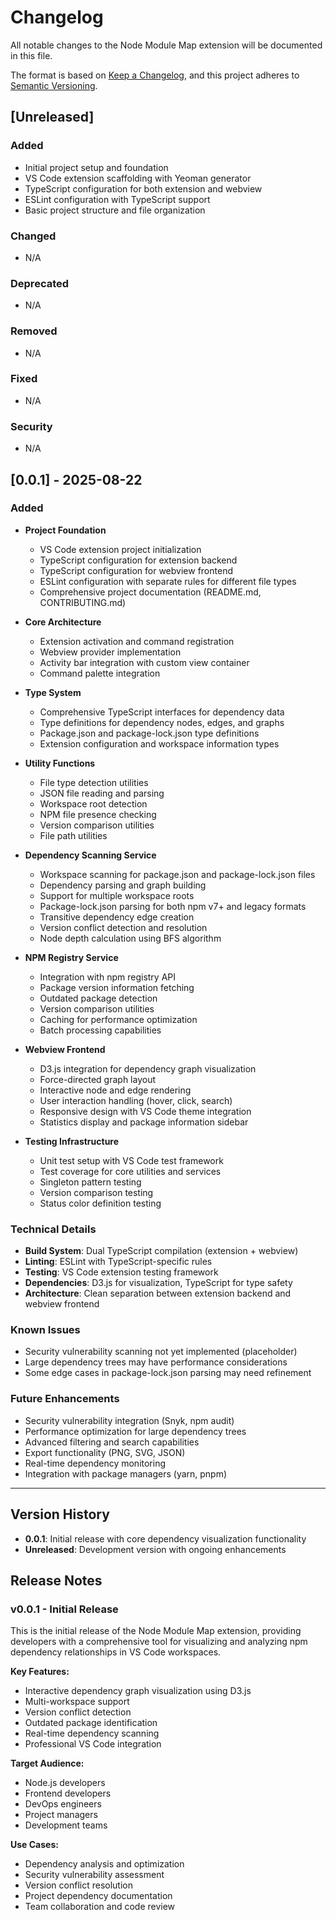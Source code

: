 # Changelog

All notable changes to the Node Module Map extension will be documented in this file.

The format is based on [Keep a Changelog](https://keepachangelog.com/en/1.0.0/),
and this project adheres to [Semantic Versioning](https://semver.org/spec/v2.0.0.html).

## [Unreleased]

### Added
- Initial project setup and foundation
- VS Code extension scaffolding with Yeoman generator
- TypeScript configuration for both extension and webview
- ESLint configuration with TypeScript support
- Basic project structure and file organization

### Changed
- N/A

### Deprecated
- N/A

### Removed
- N/A

### Fixed
- N/A

### Security
- N/A

## [0.0.1] - 2025-08-22

### Added
- **Project Foundation**
  - VS Code extension project initialization
  - TypeScript configuration for extension backend
  - TypeScript configuration for webview frontend
  - ESLint configuration with separate rules for different file types
  - Comprehensive project documentation (README.md, CONTRIBUTING.md)

- **Core Architecture**
  - Extension activation and command registration
  - Webview provider implementation
  - Activity bar integration with custom view container
  - Command palette integration

- **Type System**
  - Comprehensive TypeScript interfaces for dependency data
  - Type definitions for dependency nodes, edges, and graphs
  - Package.json and package-lock.json type definitions
  - Extension configuration and workspace information types

- **Utility Functions**
  - File type detection utilities
  - JSON file reading and parsing
  - Workspace root detection
  - NPM file presence checking
  - Version comparison utilities
  - File path utilities

- **Dependency Scanning Service**
  - Workspace scanning for package.json and package-lock.json files
  - Dependency parsing and graph building
  - Support for multiple workspace roots
  - Package-lock.json parsing for both npm v7+ and legacy formats
  - Transitive dependency edge creation
  - Version conflict detection and resolution
  - Node depth calculation using BFS algorithm

- **NPM Registry Service**
  - Integration with npm registry API
  - Package version information fetching
  - Outdated package detection
  - Version comparison utilities
  - Caching for performance optimization
  - Batch processing capabilities

- **Webview Frontend**
  - D3.js integration for dependency graph visualization
  - Force-directed graph layout
  - Interactive node and edge rendering
  - User interaction handling (hover, click, search)
  - Responsive design with VS Code theme integration
  - Statistics display and package information sidebar

- **Testing Infrastructure**
  - Unit test setup with VS Code test framework
  - Test coverage for core utilities and services
  - Singleton pattern testing
  - Version comparison testing
  - Status color definition testing

### Technical Details
- **Build System**: Dual TypeScript compilation (extension + webview)
- **Linting**: ESLint with TypeScript-specific rules
- **Testing**: VS Code extension testing framework
- **Dependencies**: D3.js for visualization, TypeScript for type safety
- **Architecture**: Clean separation between extension backend and webview frontend

### Known Issues
- Security vulnerability scanning not yet implemented (placeholder)
- Large dependency trees may have performance considerations
- Some edge cases in package-lock.json parsing may need refinement

### Future Enhancements
- Security vulnerability integration (Snyk, npm audit)
- Performance optimization for large dependency trees
- Advanced filtering and search capabilities
- Export functionality (PNG, SVG, JSON)
- Real-time dependency monitoring
- Integration with package managers (yarn, pnpm)

---

## Version History

- **0.0.1**: Initial release with core dependency visualization functionality
- **Unreleased**: Development version with ongoing enhancements

## Release Notes

### v0.0.1 - Initial Release
This is the initial release of the Node Module Map extension, providing developers with a comprehensive tool for visualizing and analyzing npm dependency relationships in VS Code workspaces.

**Key Features:**
- Interactive dependency graph visualization using D3.js
- Multi-workspace support
- Version conflict detection
- Outdated package identification
- Real-time dependency scanning
- Professional VS Code integration

**Target Audience:**
- Node.js developers
- Frontend developers
- DevOps engineers
- Project managers
- Development teams

**Use Cases:**
- Dependency analysis and optimization
- Security vulnerability assessment
- Version conflict resolution
- Project dependency documentation
- Team collaboration and code review
